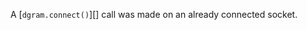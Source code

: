 
A [`dgram.connect()`][] call was made on an already connected socket.

<a id="ERR_SOCKET_DGRAM_NOT_CONNECTED"></a>

